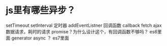 # js里有哪些异步？
setTimeout  setInterval  定时器
addEventListner
回调函数 callback
fetch ajax 数据请求，耗时的请求
promise？为什么设计这个，有回调函数不够吗？ es6里面
generator
async ？ es7里面